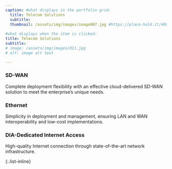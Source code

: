 ```yaml
---
caption: #what displays in the portfolio grid:
  title: Telecom Solutions
  subtitle: 
  thumbnail: /assets/img/images/image007.jpg #https://place-hold.it/400x300
  
#what displays when the item is clicked:
title: Telecom Solutions
subtitle: 
# image: /assets/img/images/011.jpg
# alt: image alt text

---
```

### **SD-WAN**<br>
Complete deployment flexibility with an effective cloud-delivered SD-WAN solution to meet the enterprise’s unique needs.
<br>
### **Ethernet**<br>
Simplicity in deployment and management, ensuring LAN and WAN interoperability and low-cost implementations.
### **DIA-Dedicated Internet Access**<br>
High-quality Internet connection through state-of-the-art network infrastructure.<br>


{:.list-inline} 
<!-- - Date: October 2021
- Client: Insurance
- Category: Veritas NetBackup -->